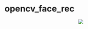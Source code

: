 # opencv_face_rec
<div align="center">
<img src="https://github.com/MarioChiaparini/opencv_face_rec/blob/main/Webcam-Face-Detect/Captura%20de%20Tela%202022-08-06%20às%2017.11.05.png" />
</div>
